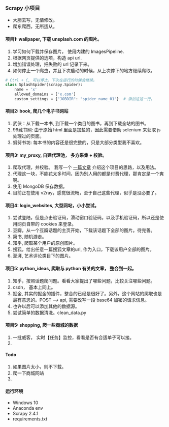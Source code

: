 ###   Scrapy 小项目
- 大胆去写，无情修改。
- 爬东爬西，无所适从。

#### 项目1: wallpaper, 下载 unsplash.com 的图片。
1. 学习如何下载并保存图片， 使用内建的 ImagesPipeline.
2. 根据网页提供的选项，构造 api url. 
3. 增加错误处理，把失败的 url 记录下来。
4. 如何停止一个爬虫，并且下次启动的时候，从上次停下的地方继续爬取。
```python
# Ctrl + C, 可以停止，下次在运行的时候会继续。
class SplashSpider(scrapy.Spider):
    name = 'x'
    allowed_domains = ['x.com']
    custom_settings = {"JOBDIR": "spider_name_01"}  # 添加这这一行。
```


#### 项目2: book, 爬几个电子书网站
1. 武侠：从下载一本书, 到下载一个类目的图书，再到下载全站的图书。
2. 99藏书网: 由于原始 html 里面是加盐的，因此需要借助 selenium 来获取 js 处理过的页面。
3. 努努书坊: 每本书的内容还是很完整的，只是大部分类型我不喜欢。


#### 项目3: my_proxy, 自建代理池， 多方采集 + 校验。
1. 爬取代理，并校验。 我写一个 [一篇文章](https://www.jianshu.com/p/51f83c6579f7) 介绍这个项目的思路，以及用法。
2. 代理这一块，不能花太多时间，因为别人用的都是付费代理，那肯定是一个爽啊。
3. 使用 MongoDB 保存数据。  
4. 目前正在使用 v2ray，感觉很流畅，至于自己这些代理，似乎是没必要了。 



#### 项目4: login_websites, 大型网站，小小尝试。
1. 尝试登陆，但是点击验证码，滑动窗口验证码，以及手机验证码，所以还是使用网页自带的 cookies 来登录。
2. 豆瓣，从一个豆瓣话题的主页开始，下载该话题下全部的图片。待完善。
3. 简书, 随机游走。
4. 知乎, 爬取某个用户的原创图片。
5. 搜狐，给出任意一篇搜狐文章的url, 作为入口，下载该用户全部的图片。
6. 澎湃, 艺术评论类目下的图片。



#### 项目5: python_ideas, 爬取与 python 有关的文章， 整合到一起。
1. 知乎，按照话题爬问题。看看大家提出了哪些问题，比较关注哪些问题。
2. csdn， 基本上同上。
3. 掘金, 其实的掘金的插件，整合的已经是很好了。另外，这个网站的爬取也是最有意思的。POST --> api, 需要改写一段 base64 加密的请求信息。
4. 也许以后可以添加其他的数据源。
5. 尝试简单的数据清洗。clean_data.py


#### 项目5: shopping,  爬一些商城的数据
1. 一批威客， 实时【任务】监控，看看是否有合适单子可以接。
2. 


#### Todo
1. 如果图片太小，则不下载。
2. 爬一下商城网站
3. 


#### 运行环境
- Windows 10 
- Anaconda env
- Scrapy 2.4.1
- requirements.txt 
